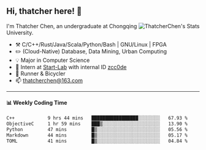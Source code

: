 ## Hi, thatcher here! :wave:

<img align="right" src="https://github-readme-stats.vercel.app/api?username=thatcherchen&title_color=333&text_color=777" alt="ThatcherChen's Stats" >

I'm Thatcher Chen, an undergraduate at Chongqing University.

- :hammer_and_pick:  C/C++/Rust/Java/Scala/Python/Bash | GNU/Linux | FPGA
- :pencil2:  (Cloud-Native) Database, Data Mining, Urban Computing
- :bulb:   Major in Computer Science
- :telescope:  Intern at [Start-Lab](https://github.com/Spatio-Temporal-Lab) with internal ID [zcc0de](https://github.com/zcc0de)
- :seedling:  Runner & Bicycler
- :mailbox: thatcherchen@163.com

---

#### :bar_chart: Weekly Coding Time

<!--START_SECTION:waka-->

```txt
C++            9 hrs 44 mins   █████████████████░░░░░░░░   67.93 %
ObjectiveC     1 hr 59 mins    ███▒░░░░░░░░░░░░░░░░░░░░░   13.90 %
Python         47 mins         █▒░░░░░░░░░░░░░░░░░░░░░░░   05.56 %
Markdown       44 mins         █▒░░░░░░░░░░░░░░░░░░░░░░░   05.17 %
TOML           41 mins         █▒░░░░░░░░░░░░░░░░░░░░░░░   04.84 %
```

<!--END_SECTION:waka-->
